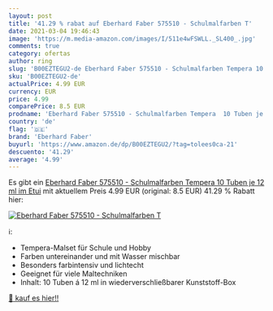 ```yaml
---
layout: post
title: '41.29 % rabat auf Eberhard Faber 575510 - Schulmalfarben T'
date: 2021-03-04 19:46:43
image: 'https://m.media-amazon.com/images/I/511e4wFSWLL._SL400_.jpg'
comments: true
category: ofertas
author: ring
slug: 'B00EZTEGU2-de Eberhard Faber 575510 - Schulmalfarben Tempera 10 Tuben je...'
sku: 'B00EZTEGU2-de'
actualPrice: 4.99 EUR
currency: EUR
price: 4.99
comparePrice: 8.5 EUR
prodname: 'Eberhard Faber 575510 - Schulmalfarben Tempera  10 Tuben je 12 ml im Etui'
country: 'de'
flag: '🇩🇪'
brand: 'Eberhard Faber'
buyurl: 'https://www.amazon.de/dp/B00EZTEGU2/?tag=tolees0ca-21'
descuento: '41.29'
average: '4.99'
---
```


Es gibt ein [Eberhard Faber 575510 - Schulmalfarben Tempera  10 Tuben je 12 ml im Etui](https://www.amazon.de/dp/B00EZTEGU2/?tag=tolees0ca-21) mit aktuellem Preis 4.99 EUR (original: 8.5 EUR) 41.29 % Rabatt hier:

[![Eberhard Faber 575510 - Schulmalfarben T](https://m.media-amazon.com/images/I/511e4wFSWLL._SL400_.jpg)](https://www.amazon.de/dp/B00EZTEGU2/?tag=tolees0ca-21)

ℹ️:

- Tempera-Malset für Schule und Hobby
- Farben untereinander und mit Wasser mischbar
- Besonders farbintensiv und lichtecht
- Geeignet für viele Maltechniken
- Inhalt: 10 Tuben á 12 ml in wiederverschließbarer Kunststoff-Box

[🛒 kauf es hier!!](https://www.amazon.de/dp/B00EZTEGU2/?tag=tolees0ca-21)
